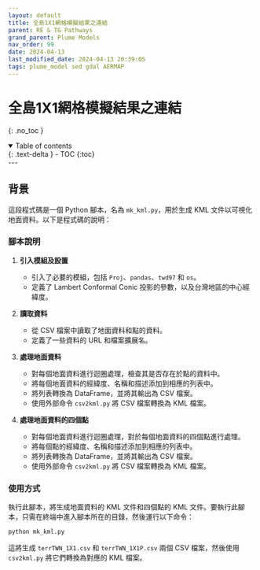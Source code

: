 ```yaml
---
layout: default
title: 全島1X1網格模擬結果之連結
parent: RE & TG Pathways
grand_parent: Plume Models
nav_order: 99
date: 2024-04-13
last_modified_date: 2024-04-13 20:39:05
tags: plume_model sed gdal AERMAP
---
```


# 全島1X1網格模擬結果之連結
{: .no_toc }

<details open markdown="block">
  <summary>
    Table of contents
  </summary>
  {: .text-delta }
- TOC
{:toc}
</details>
---

## 背景

這段程式碼是一個 Python 腳本，名為 `mk_kml.py`，用於生成 KML 文件以可視化地面資料。以下是程式碼的說明：

### 腳本說明

1. **引入模組及設置**

   - 引入了必要的模組，包括 `Proj`、`pandas`、`twd97` 和 `os`。
   - 定義了 Lambert Conformal Conic 投影的參數，以及台灣地區的中心經緯度。

2. **讀取資料**

   - 從 CSV 檔案中讀取了地面資料和點的資料。
   - 定義了一些資料的 URL 和檔案擴展名。

3. **處理地面資料**

   - 對每個地面資料進行迴圈處理，檢查其是否存在於點的資料中。
   - 將每個地面資料的經緯度、名稱和描述添加到相應的列表中。
   - 將列表轉換為 DataFrame，並將其輸出為 CSV 檔案。
   - 使用外部命令 `csv2kml.py` 將 CSV 檔案轉換為 KML 檔案。

4. **處理地面資料的四個點**

   - 對每個地面資料進行迴圈處理，對於每個地面資料的四個點進行處理。
   - 將每個點的經緯度、名稱和描述添加到相應的列表中。
   - 將列表轉換為 DataFrame，並將其輸出為 CSV 檔案。
   - 使用外部命令 `csv2kml.py` 將 CSV 檔案轉換為 KML 檔案。

### 使用方式

執行此腳本，將生成地面資料的 KML 文件和四個點的 KML 文件。要執行此腳本，只需在終端中進入腳本所在的目錄，然後運行以下命令：

```bash
python mk_kml.py
```

這將生成 `terrTWN_1X1.csv` 和 `terrTWN_1X1P.csv` 兩個 CSV 檔案，然後使用 `csv2kml.py` 將它們轉換為對應的 KML 檔案。